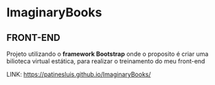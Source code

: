 # ImaginaryBooks
## FRONT-END
Projeto utilizando o **framework Bootstrap** onde o proposito é criar uma bilioteca virtual estática, para realizar o treinamento do meu front-end

LINK:
https://patinesluis.github.io/ImaginaryBooks/
